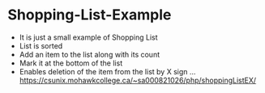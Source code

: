 # Shopping-List-Example

+ It is just a small example of Shopping List
+ List is sorted
+ Add an item to the list along with its count
+ Mark it at the bottom of the list
+ Enables deletion of the item from the list by X sign
... https://csunix.mohawkcollege.ca/~sa000821026/php/shoppingListEX/

